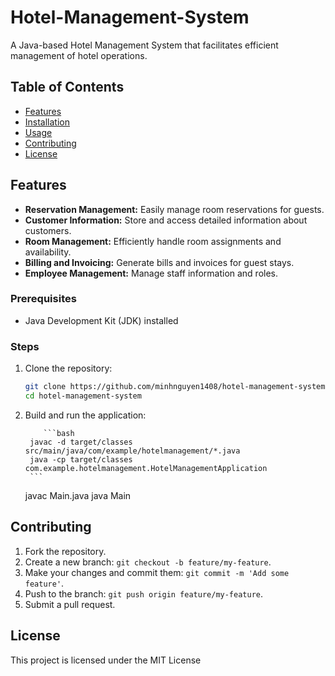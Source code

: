 # Hotel-Management-System

A Java-based Hotel Management System that facilitates efficient management of hotel operations.

## Table of Contents

- [Features](#features)
- [Installation](#installation)
- [Usage](#usage)
- [Contributing](#contributing)
- [License](#license)

## Features

- **Reservation Management:** Easily manage room reservations for guests.
- **Customer Information:** Store and access detailed information about customers.
- **Room Management:** Efficiently handle room assignments and availability.
- **Billing and Invoicing:** Generate bills and invoices for guest stays.
- **Employee Management:** Manage staff information and roles.

### Prerequisites

- Java Development Kit (JDK) installed

### Steps

1. Clone the repository:
   ```bash
   git clone https://github.com/minhnguyen1408/hotel-management-system.git
   cd hotel-management-system
   ```

4. Build and run the application:

           ```bash
        javac -d target/classes src/main/java/com/example/hotelmanagement/*.java
        java -cp target/classes com.example.hotelmanagement.HotelManagementApplication
        ```
   javac Main.java
   java Main

## Contributing

1. Fork the repository.
2. Create a new branch: `git checkout -b feature/my-feature`.
3. Make your changes and commit them: `git commit -m 'Add some feature'`.
4. Push to the branch: `git push origin feature/my-feature`.
5. Submit a pull request.

## License

This project is licensed under the MIT License
